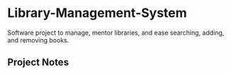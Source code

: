 # Library-Management-System
Software project to manage, mentor libraries, and ease searching, adding, and removing books.


## Project Notes

